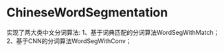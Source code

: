 # ChineseWordSegmentation
实现了两大类中文分词算法:
1、基于词典匹配的分词算法WordSegWithMatch；
2、基于CNN的分词算法WordSegWithConv；
